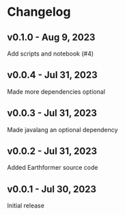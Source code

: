 # Changelog

## v0.1.0 - Aug 9, 2023

Add scripts and notebook (#4)

## v0.0.4 - Jul 31, 2023

Made more dependencies optional

## v0.0.3 - Jul 31, 2023

Made javalang an optional dependency

## v0.0.2 - Jul 31, 2023

Added Earthformer source code

## v0.0.1 - Jul 30, 2023

Initial release
